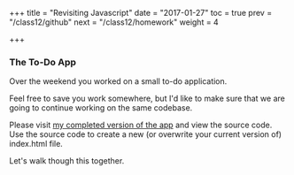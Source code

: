 +++
title = "Revisiting Javascript"
date = "2017-01-27"
toc = true
prev = "/class12/github"
next = "/class12/homework"
weight = 4

+++


### The To-Do App

Over the weekend you worked on a small to-do application.

Feel free to save you work somewhere, but I'd like to make sure that we are going to continue working on the same codebase.

Please visit [my completed version of the app](/todo-start) and view the source code.  Use the source code to create a new (or overwrite your current version of) index.html file.

Let's walk though this together.